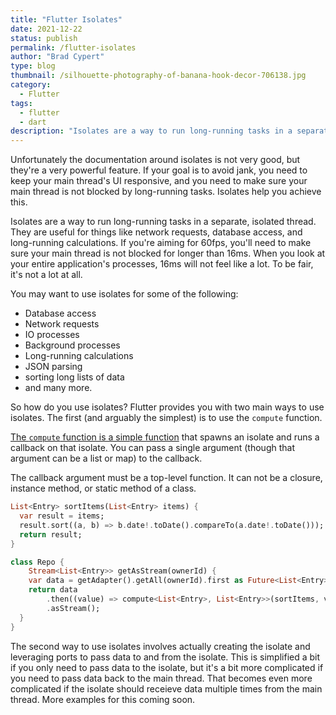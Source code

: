 ```yaml
---
title: "Flutter Isolates"
date: 2021-12-22
status: publish
permalink: /flutter-isolates
author: "Brad Cypert"
type: blog
thumbnail: /silhouette-photography-of-banana-hook-decor-706138.jpg
category:
  - Flutter
tags:
  - flutter
  - dart
description: "Isolates are a way to run long-running tasks in a separate, isolated thread. They are useful for things like network requests, database access, and long-running calculations."
---
```


Unfortunately the documentation around isolates is not very good, but they're a very powerful feature. If your goal is to avoid jank, you need to keep your main thread's UI responsive, and you need to make sure your main thread is not blocked by long-running tasks. Isolates help you achieve this.

Isolates are a way to run long-running tasks in a separate, isolated thread. They are useful for things like network requests, database access, and long-running calculations. If you're aiming for 60fps, you'll need to make sure your main thread is not blocked for longer than 16ms. When you look at your entire application's processes, 16ms will not feel like a lot. To be fair, it's not a lot at all.

You may want to use isolates for some of the following:
 - Database access
 - Network requests
 - IO processes
 - Background processes
 - Long-running calculations
 - JSON parsing
 - sorting long lists of data
 - and many more.

So how do you use isolates? Flutter provides you with two main ways to use isolates. The first (and arguably the simplest) is to use the `compute` function.

[The `compute` function is a simple function](https://api.flutter.dev/flutter/foundation/ComputeImpl.html) that spawns an isolate and runs a callback on that isolate. You can pass a single argument (though that argument can be a list or map) to the callback.

The callback argument must be a top-level function. It can not be a closure, instance method, or static method of a class.

```dart
List<Entry> sortItems(List<Entry> items) {
  var result = items;
  result.sort((a, b) => b.date!.toDate().compareTo(a.date!.toDate()));
  return result;
}

class Repo {
    Stream<List<Entry>> getAsStream(ownerId) {
    var data = getAdapter().getAll(ownerId).first as Future<List<Entry>>;
    return data
        .then((value) => compute<List<Entry>, List<Entry>>(sortItems, value))
        .asStream();
  }
}
```

The second way to use isolates involves actually creating the isolate and leveraging ports to pass data to and from the isolate. This is simplified a bit if you only need to pass data to the isolate, but it's a bit more complicated if you need to pass data back to the main thread. That becomes even more complicated if the isolate should receieve data multiple times from the main thread. More examples for this coming soon.